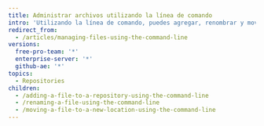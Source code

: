 ```yaml
---
title: Administrar archivos utilizando la línea de comando
intro: 'Utilizando la línea de comando, puedes agregar, renombrar y mover archivos en un repositorio.'
redirect_from:
  - /articles/managing-files-using-the-command-line
versions:
  free-pro-team: '*'
  enterprise-server: '*'
  github-ae: '*'
topics:
  - Repositories
children:
  - /adding-a-file-to-a-repository-using-the-command-line
  - /renaming-a-file-using-the-command-line
  - /moving-a-file-to-a-new-location-using-the-command-line
---
```



